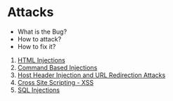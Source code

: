 # Attacks

- What is the Bug?
- How to attack?
- How to fix it?

1. [HTML Injections](html_injections.md)
2. [Command Based Injections](command_injections.md)
3. [Host Header Injection and URL Redirection Attacks](Host_Header_Injection-URL_Redirecting.md)
4. [Cross Site Scripting - XSS](XSS.md)
5. [SQL Injections](SQLi.md)